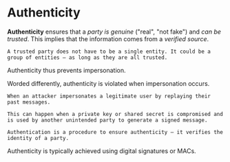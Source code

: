 # Authenticity

**Authenticity** ensures that a _party is genuine_ ("real", "not fake") and _can be trusted_. This implies that the information comes from a _verified source_.

~~~admonish note title="Trusted party"
A trusted party does not have to be a single entity. It could be a group of entities — as long as they are all trusted.
~~~

Authenticity thus prevents impersonation.

Worded differently, authenticity is violated when impersonation occurs.

~~~admonish warning title="Violation of authenticity: Replay attack"
When an attacker impersonates a legitimate user by replaying their past messages.
~~~

~~~admonish warning title="Violation of authenticity: Private key / shared secret compromise"
This can happen when a private key or shared secret is compromised and is used by another unintended party to generate a signed message.
~~~

~~~admonish note title ="Authentication vs. authenticity"
Authentication is a procedure to ensure authenticity — it verifies the identity of a party.
~~~

Authenticity is typically achieved using digital signatures or MACs.
